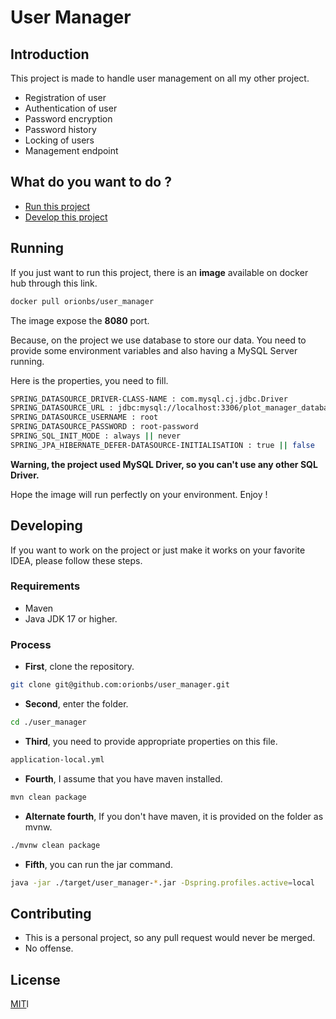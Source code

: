# User Manager

## Introduction

This project is made to handle user management on all my other project.

* Registration of user
* Authentication of user
* Password encryption
* Password history
* Locking of users
* Management endpoint

## What do you want to do ?

* [Run this project](#running)
* [Develop this project](#developing)

## Running

If you just want to run this project, there is an **image** available on docker hub through this link.

```bash
docker pull orionbs/user_manager
```

The image expose the **8080** port.

Because, on the project we use database to store our data. You need to provide some environment variables and also
having a MySQL Server running.

Here is the properties, you need to fill.

```bash
SPRING_DATASOURCE_DRIVER-CLASS-NAME : com.mysql.cj.jdbc.Driver
SPRING_DATASOURCE_URL : jdbc:mysql://localhost:3306/plot_manager_database
SPRING_DATASOURCE_USERNAME : root
SPRING_DATASOURCE_PASSWORD : root-password
SPRING_SQL_INIT_MODE : always || never
SPRING_JPA_HIBERNATE_DEFER-DATASOURCE-INITIALISATION : true || false
```

**Warning, the project used MySQL Driver, so you can't use any other SQL Driver.**

Hope the image will run perfectly on your environment. Enjoy !

## Developing

If you want to work on the project or just make it works on your favorite IDEA, please follow these steps.

### Requirements

* Maven
* Java JDK 17 or higher.

### Process

* **First**, clone the repository.

```bash
git clone git@github.com:orionbs/user_manager.git
```

* **Second**, enter the folder.

```bash
cd ./user_manager
```

* **Third**, you need to provide appropriate properties on this file.

```bash
application-local.yml
```

* **Fourth**, I assume that you have maven installed.

```bash
mvn clean package
```

* **Alternate fourth**, If you don't have maven, it is provided on the folder as mvnw.

```bash
./mvnw clean package
```

* **Fifth**, you can run the jar command.

```bash
java -jar ./target/user_manager-*.jar -Dspring.profiles.active=local
```

## Contributing

- This is a personal project, so any pull request would never be merged.
- No offense.

## License

[MIT](https://choosealicense.com/licenses/mit/)l


